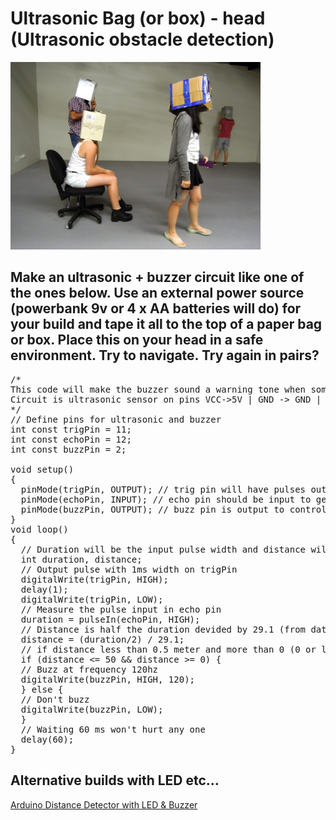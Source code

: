 # Ultrasonic Bag (or box) - head (Ultrasonic obstacle detection)
<img src="ultrasonic_workshop.jpg" width=400 /><br/>
## Make an ultrasonic + buzzer circuit like one of the ones below. Use an external power source (powerbank 9v or 4 x AA batteries will do) for your build and tape it all to the top of a paper bag or box. Place this on your head in a safe environment. Try to navigate. Try again in pairs?
<pre>
/*
This code will make the buzzer sound a warning tone when something be closer than 0.5m
Circuit is ultrasonic sensor on pins VCC->5V | GND -> GND | trig -> pin11 | echo -> pin12 | buzzer+ve -> 5v | buzzer -ve to GND 
*/
// Define pins for ultrasonic and buzzer
int const trigPin = 11;
int const echoPin = 12;
int const buzzPin = 2;

void setup()
{
  pinMode(trigPin, OUTPUT); // trig pin will have pulses output
  pinMode(echoPin, INPUT); // echo pin should be input to get pulse width
  pinMode(buzzPin, OUTPUT); // buzz pin is output to control buzzering
}
void loop()
{
  // Duration will be the input pulse width and distance will be the distance to the obstacle in centimeters
  int duration, distance;
  // Output pulse with 1ms width on trigPin
  digitalWrite(trigPin, HIGH);
  delay(1);
  digitalWrite(trigPin, LOW);
  // Measure the pulse input in echo pin
  duration = pulseIn(echoPin, HIGH);
  // Distance is half the duration devided by 29.1 (from datasheet)
  distance = (duration/2) / 29.1;
  // if distance less than 0.5 meter and more than 0 (0 or less means over range)
  if (distance <= 50 && distance >= 0) {
  // Buzz at frequency 120hz
  digitalWrite(buzzPin, HIGH, 120);
  } else {
  // Don't buzz
  digitalWrite(buzzPin, LOW);
  }
  // Waiting 60 ms won't hurt any one
  delay(60);
}
</pre>
## Alternative builds with LED etc...
[Arduino Distance Detector with LED & Buzzer](https://www.instructables.com/Arduino-Distance-Detector-with-a-Buzzer-and-LEDs/)
